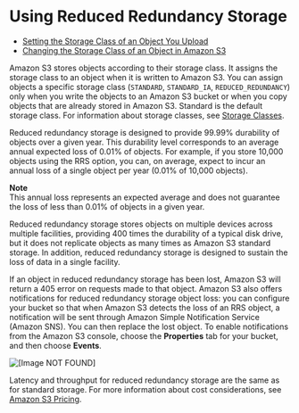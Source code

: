 # Using Reduced Redundancy Storage<a name="UsingRRS"></a>


+ [Setting the Storage Class of an Object You Upload](SetStoClsOfObjUploaded.md)
+ [Changing the Storage Class of an Object in Amazon S3](ChgStoClsOfObj.md)

Amazon S3 stores objects according to their storage class\. It assigns the storage class to an object when it is written to Amazon S3\. You can assign objects a specific storage class \(`STANDARD`, `STANDARD_IA`, `REDUCED_REDUNDANCY`\) only when you write the objects to an Amazon S3 bucket or when you copy objects that are already stored in Amazon S3\. Standard is the default storage class\. For information about storage classes, see [Storage Classes](storage-class-intro.md)\.

 Reduced redundancy storage is designed to provide 99\.99% durability of objects over a given year\. This durability level corresponds to an average annual expected loss of 0\.01% of objects\. For example, if you store 10,000 objects using the RRS option, you can, on average, expect to incur an annual loss of a single object per year \(0\.01% of 10,000 objects\)\. 

**Note**  
This annual loss represents an expected average and does not guarantee the loss of less than 0\.01% of objects in a given year\.

Reduced redundancy storage stores objects on multiple devices across multiple facilities, providing 400 times the durability of a typical disk drive, but it does not replicate objects as many times as Amazon S3 standard storage\. In addition, reduced redundancy storage is designed to sustain the loss of data in a single facility\.

If an object in reduced redundancy storage has been lost, Amazon S3 will return a 405 error on requests made to that object\. Amazon S3 also offers notifications for reduced redundancy storage object loss: you can configure your bucket so that when Amazon S3 detects the loss of an RRS object, a notification will be sent through Amazon Simple Notification Service \(Amazon SNS\)\. You can then replace the lost object\. To enable notifications from the Amazon S3 console, choose the **Properties** tab for your bucket, and then choose **Events**\.

![\[Image NOT FOUND\]](http://docs.aws.amazon.com/AmazonS3/latest/dev/images/SettingRRSNotif.png)

Latency and throughput for reduced redundancy storage are the same as for standard storage\. For more information about cost considerations, see [Amazon S3 Pricing](https://aws.amazon.com/s3/pricing/)\.